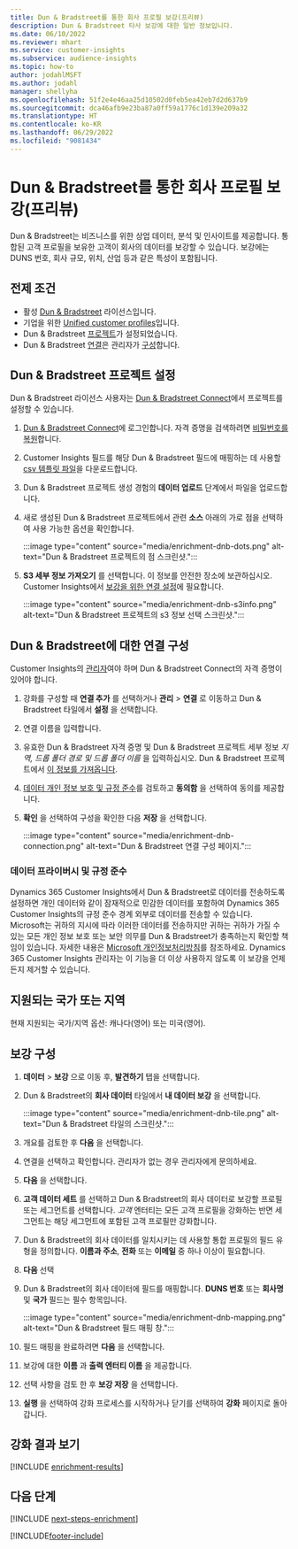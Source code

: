 ```yaml
---
title: Dun & Bradstreet를 통한 회사 프로필 보강(프리뷰)
description: Dun & Bradstreet 타사 보강에 대한 일반 정보입니다.
ms.date: 06/10/2022
ms.reviewer: mhart
ms.service: customer-insights
ms.subservice: audience-insights
ms.topic: how-to
author: jodahlMSFT
ms.author: jodahl
manager: shellyha
ms.openlocfilehash: 51f2e4e46aa25d10502d0feb5ea42eb7d2d637b9
ms.sourcegitcommit: dca46afb9e23ba87a0ff59a1776c1d139e209a32
ms.translationtype: HT
ms.contentlocale: ko-KR
ms.lasthandoff: 06/29/2022
ms.locfileid: "9081434"
---
```

# <a name="enrich-company-profiles-with-dun--bradstreet-preview"></a>Dun & Bradstreet를 통한 회사 프로필 보강(프리뷰)

Dun & Bradstreet는 비즈니스를 위한 상업 데이터, 분석 및 인사이트를 제공합니다. 통합된 고객 프로필을 보유한 고객이 회사의 데이터를 보강할 수 있습니다. 보강에는 DUNS 번호, 회사 규모, 위치, 산업 등과 같은 특성이 포함됩니다.

## <a name="prerequisites"></a>전제 조건

- 활성 [Dun & Bradstreet](https://www.dnb.com/marketing/media/give-your-data-a-boost.html?source=microsoft_audience_insights) 라이선스입니다.
- 기업을 위한 [Unified customer profiles](customer-profiles.md)입니다.
- Dun & Bradstreet [프로젝트](#set-up-your-dun--bradstreet-project)가 설정되었습니다.
- Dun & Bradstreet [연결](connections.md)은 관리자가 [구성](#configure-a-connection-for-dun--bradstreet)합니다.

## <a name="set-up-your-dun--bradstreet-project"></a>Dun & Bradstreet 프로젝트 설정

Dun & Bradstreet 라이선스 사용자는 [Dun & Bradstreet Connect](https://connect.dnb.com?lead_source=microsoft_audienceinsights)에서 프로젝트를 설정할 수 있습니다.

1. [Dun & Bradstreet Connect](https://connect.dnb.com?lead_source=microsoft_audienceinsights)에 로그인합니다. 자격 증명을 검색하려면 [비밀번호를 복원](https://sso.dnb.com/signin/forgot-password?lead_source=microsoft_audienceinsights)합니다.

1. Customer Insights 필드를 해당 Dun & Bradstreet 필드에 매핑하는 데 사용할 [csv 템플릿 파일](https://c360devenrichment.blob.core.windows.net/mapping/DnBCIdatamapping.csv)을 다운로드합니다.

1. Dun & Bradstreet 프로젝트 생성 경험의 **데이터 업로드** 단계에서 파일을 업로드합니다.

1. 새로 생성된 Dun & Bradstreet 프로젝트에서 관련 **소스** 아래의 가로 점을 선택하여 사용 가능한 옵션을 확인합니다.

   :::image type="content" source="media/enrichment-dnb-dots.png" alt-text="Dun & Bradstreet 프로젝트의 점 스크린샷.":::

1. **S3 세부 정보 가져오기** 를 선택합니다. 이 정보를 안전한 장소에 보관하십시오. Customer Insights에서 [보강을 위한 연결 설정](#configure-a-connection-for-dun--bradstreet)에 필요합니다.

   :::image type="content" source="media/enrichment-dnb-s3info.png" alt-text="Dun & Bradstreet 프로젝트의 s3 정보 선택 스크린샷.":::

## <a name="configure-a-connection-for-dun--bradstreet"></a>Dun & Bradstreet에 대한 연결 구성

Customer Insights의 [관리자](permissions.md#admin)여야 하며 Dun & Bradstreet Connect의 자격 증명이 있어야 합니다.

1. 강화를 구성할 때 **연결 추가** 를 선택하거나 **관리** > **연결** 로 이동하고 Dun & Bradstreet 타일에서 **설정** 을 선택합니다.

1. 연결 이름을 입력합니다.

1. 유효한 Dun & Bradstreet 자격 증명 및 Dun & Bradstreet 프로젝트 세부 정보 *지역, 드롭 폴더 경로 및 드롭 폴더 이름* 을 입력하십시오. Dun & Bradstreet 프로젝트에서 [이 정보를 가져옵니다](#set-up-your-dun--bradstreet-project).

1. [데이터 개인 정보 보호 및 규정 준수](#data-privacy-and-compliance)를 검토하고 **동의함** 을 선택하여 동의를 제공합니다.

1. **확인** 을 선택하여 구성을 확인한 다음 **저장** 을 선택합니다.

   :::image type="content" source="media/enrichment-dnb-connection.png" alt-text="Dun & Bradstreet 연결 구성 페이지.":::

### <a name="data-privacy-and-compliance"></a>데이터 프라이버시 및 규정 준수

Dynamics 365 Customer Insights에서 Dun & Bradstreet로 데이터를 전송하도록 설정하면 개인 데이터와 같이 잠재적으로 민감한 데이터를 포함하여 Dynamics 365 Customer Insights의 규정 준수 경계 외부로 데이터를 전송할 수 있습니다. Microsoft는 귀하의 지시에 따라 이러한 데이터를 전송하지만 귀하는 귀하가 가질 수 있는 모든 개인 정보 보호 또는 보안 의무를 Dun & Bradstreet가 충족하는지 확인할 책임이 있습니다. 자세한 내용은 [Microsoft 개인정보처리방침](https://go.microsoft.com/fwlink/?linkid=396732)를 참조하세요.
Dynamics 365 Customer Insights 관리자는 이 기능을 더 이상 사용하지 않도록 이 보강을 언제든지 제거할 수 있습니다.

## <a name="supported-countries-or-regions"></a>지원되는 국가 또는 지역

현재 지원되는 국가/지역 옵션: 캐나다(영어) 또는 미국(영어).

## <a name="configure-the-enrichment"></a>보강 구성

1. **데이터** > **보강** 으로 이동 후, **발견하기** 탭을 선택합니다.

1. Dun & Bradstreet의 **회사 데이터** 타일에서 **내 데이터 보강** 을 선택합니다.

   :::image type="content" source="media/enrichment-dnb-tile.png" alt-text="Dun & Bradstreet 타일의 스크린샷.":::

1. 개요를 검토한 후 **다음** 을 선택합니다.

1. 연결을 선택하고 확인합니다. 관리자가 없는 경우 관리자에게 문의하세요.

1. **다음** 을 선택합니다.

1. **고객 데이터 세트** 를 선택하고 Dun & Bradstreet의 회사 데이터로 보강할 프로필 또는 세그먼트를 선택합니다. *고객* 엔터티는 모든 고객 프로필을 강화하는 반면 세그먼트는 해당 세그먼트에 포함된 고객 프로필만 강화합니다.

1. Dun & Bradstreet의 회사 데이터를 일치시키는 데 사용할 통합 프로필의 필드 유형을 정의합니다. **이름과 주소**, **전화** 또는 **이메일** 중 하나 이상이 필요합니다.

1. **다음** 선택

1. Dun & Bradstreet의 회사 데이터에 필드를 매핑합니다. **DUNS 번호** 또는 **회사명** 및 **국가** 필드는 필수 항목입니다.

      :::image type="content" source="media/enrichment-dnb-mapping.png" alt-text="Dun & Bradstreet 필드 매핑 창.":::

1. 필드 매핑을 완료하려면 **다음** 을 선택합니다.

1. 보강에 대한 **이름** 과 **출력 엔터티 이름** 을 제공합니다.

1. 선택 사항을 검토 한 후 **보강 저장** 을 선택합니다.

1. **실행** 을 선택하여 강화 프로세스를 시작하거나 닫기를 선택하여 **강화** 페이지로 돌아갑니다.

## <a name="view-enrichment-results"></a>강화 결과 보기

[!INCLUDE [enrichment-results](includes/enrichment-results.md)]

## <a name="next-steps"></a>다음 단계

[!INCLUDE [next-steps-enrichment](includes/next-steps-enrichment.md)]

[!INCLUDE[footer-include](includes/footer-banner.md)]
